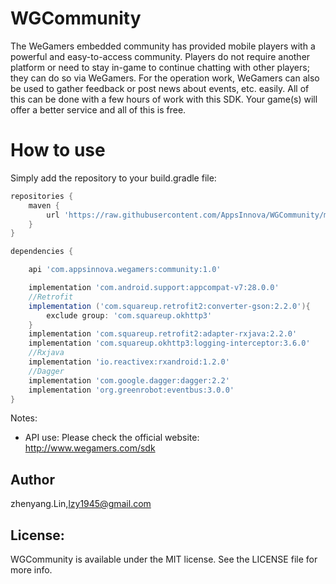 # WGCommunity
The WeGamers embedded community has provided mobile players with a powerful and easy-to-access community. Players do not require another platform or need to stay in-game to continue chatting with other players; they can do so via WeGamers. For the operation work, WeGamers can also be used to gather feedback or post news about events, etc. easily. All of this can be done with a few hours of work with this SDK. Your game(s) will offer a better service and all of this is free.

How to use
========

Simply add the repository to your build.gradle file:

```groovy
repositories {
    maven {
        url 'https://raw.githubusercontent.com/AppsInnova/WGCommunity/master/'
    }
}
```
```groovy
dependencies {

    api 'com.appsinnova.wegamers:community:1.0'

    implementation 'com.android.support:appcompat-v7:28.0.0'
    //Retrofit
    implementation ('com.squareup.retrofit2:converter-gson:2.2.0'){
        exclude group: 'com.squareup.okhttp3'
    }
    implementation 'com.squareup.retrofit2:adapter-rxjava:2.2.0'
    implementation 'com.squareup.okhttp3:logging-interceptor:3.6.0'
    //Rxjava
    implementation 'io.reactivex:rxandroid:1.2.0'
    //Dagger
    implementation 'com.google.dagger:dagger:2.2'
    implementation 'org.greenrobot:eventbus:3.0.0'
}
```
Notes:
- API use:  Please check the official website: http://www.wegamers.com/sdk

Author
--------
zhenyang.Lin,lzy1945@gmail.com

License:
--------
WGCommunity is available under the MIT license. See the LICENSE file for more info.
